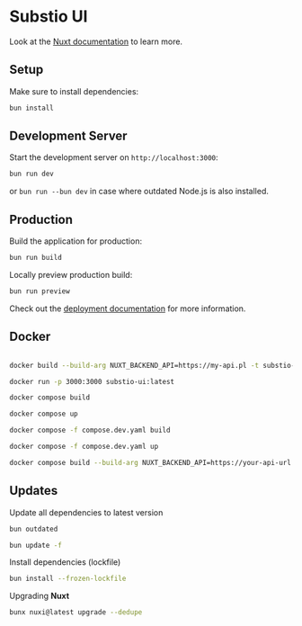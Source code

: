 # Substio UI

Look at the [Nuxt documentation](https://nuxt.com/docs/getting-started/introduction) to learn more.

## Setup

Make sure to install dependencies:

```bash
bun install
```

## Development Server

Start the development server on `http://localhost:3000`:

```bash
bun run dev
```

or `bun run --bun dev` in case where outdated Node.js is also installed.
## Production

Build the application for production:

```bash
bun run build
```

Locally preview production build:

```bash
bun run preview
```

Check out the [deployment documentation](https://nuxt.com/docs/getting-started/deployment) for more information.

## Docker

```bash

docker build --build-arg NUXT_BACKEND_API=https://my-api.pl -t substio-ui:latest .

docker run -p 3000:3000 substio-ui:latest

```

```bash
docker compose build
```

```bash
docker compose up
```

```bash
docker compose -f compose.dev.yaml build
```

```bash
docker compose -f compose.dev.yaml up
```

```bash
docker compose build --build-arg NUXT_BACKEND_API=https://your-api-url
```

## Updates
Update all dependencies to latest version

```bash
bun outdated
```

```bash
bun update -f
```

Install dependencies (lockfile)
```bash
bun install --frozen-lockfile
```

Upgrading **Nuxt**
```bash
bunx nuxi@latest upgrade --dedupe
```